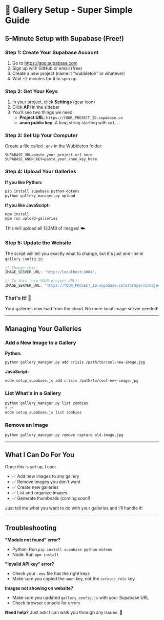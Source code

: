 # 🎨 Gallery Setup - Super Simple Guide

## 5-Minute Setup with Supabase (Free!)

### Step 1: Create Your Supabase Account
1. Go to https://app.supabase.com
2. Sign up with GitHub or email (free)
3. Create a new project (name it "wubbleton" or whatever)
4. Wait ~2 minutes for it to spin up

### Step 2: Get Your Keys
1. In your project, click **Settings** (gear icon)
2. Click **API** in the sidebar
3. You'll see two things we need:
   - **Project URL**: `https://YOUR_PROJECT_ID.supabase.co`
   - **anon public key**: A long string starting with `eyJ...`

### Step 3: Set Up Your Computer

Create a file called `.env` in the Wubbleton folder:
```
SUPABASE_URL=paste_your_project_url_here
SUPABASE_ANON_KEY=paste_your_anon_key_here
```

### Step 4: Upload Your Galleries

**If you like Python:**
```bash
pip install supabase python-dotenv
python gallery_manager.py upload
```

**If you like JavaScript:**
```bash
npm install
npm run upload-galleries
```

This will upload all 133MB of images! ☁️

### Step 5: Update the Website

The script will tell you exactly what to change, but it's just one line in `gallery_config.js`:

```javascript
// Change this:
IMAGE_SERVER_URL: 'http://localhost:8004',

// To this (use YOUR project URL):
IMAGE_SERVER_URL: 'https://YOUR_PROJECT_ID.supabase.co/storage/v1/object/public/wubbleton-galleries',
```

### That's it! 🎉

Your galleries now load from the cloud. No more local image server needed!

---

## Managing Your Galleries

### Add a New Image to a Gallery

**Python:**
```bash
python gallery_manager.py add crisis /path/to/cool-new-image.jpg
```

**JavaScript:**
```bash
node setup_supabase.js add crisis /path/to/cool-new-image.jpg
```

### List What's in a Gallery
```bash
python gallery_manager.py list zombies
# or
node setup_supabase.js list zombies
```

### Remove an Image
```bash
python gallery_manager.py remove rapture old-image.jpg
```

---

## What I Can Do For You

Once this is set up, I can:
- ✅ Add new images to any gallery
- ✅ Remove images you don't want
- ✅ Create new galleries
- ✅ List and organize images
- ✅ Generate thumbnails (coming soon!)

Just tell me what you want to do with your galleries and I'll handle it!

---

## Troubleshooting

**"Module not found" error?**
- Python: Run `pip install supabase python-dotenv`
- Node: Run `npm install`

**"Invalid API key" error?**
- Check your `.env` file has the right keys
- Make sure you copied the `anon` key, not the `service_role` key

**Images not showing on website?**
- Make sure you updated `gallery_config.js` with your Supabase URL
- Check browser console for errors

**Need help?**
Just ask! I can walk you through any issues. 🌈 